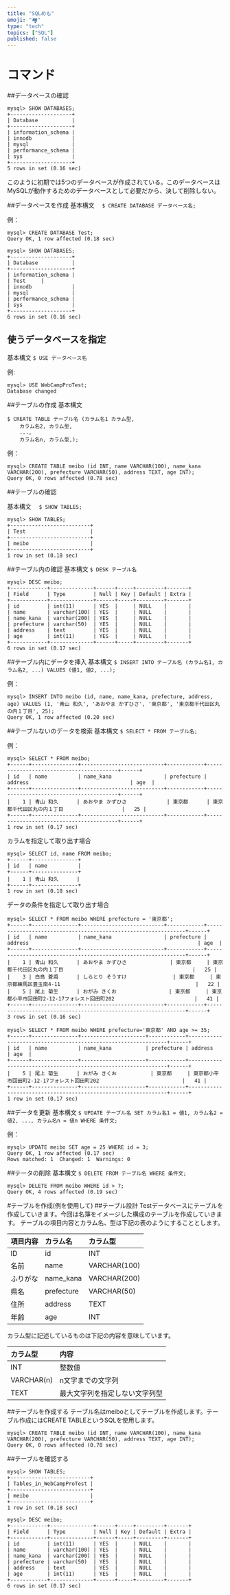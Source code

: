 ```yaml
---
title: "SQLめも" 
emoji: "🏘"
type: "tech" 
topics: ["SQL"]
published: false
---
```

# コマンド
##データベースの確認
```
mysql> SHOW DATABASES;
+--------------------+
| Database           |
+--------------------+
| information_schema |
| innodb             |
| mysql              |
| performance_schema |
| sys                |
+--------------------+
5 rows in set (0.16 sec)
```

このように初期では5つのデータベースが作成されている。このデータベースはMySQLが動作するためのデータベースとして必要だから、決して削除しない。

##データベースを作成
基本構文　
`$ CREATE DATABASE データベース名;`

例：

```
mysql> CREATE DATABASE Test;
Query OK, 1 row affected (0.18 sec)
```

```
mysql> SHOW DATABASES;
+--------------------+
| Database           |
+--------------------+
| information_schema |
| Test     |
| innodb             |
| mysql              |
| performance_schema |
| sys                |
+--------------------+
6 rows in set (0.16 sec)
```

## 使うデータベースを指定
基本構文
`$ USE データベース名`

例:

```
mysql> USE WebCampProTest;
Database changed

```

##テーブルの作成
基本構文

```
$ CREATE TABLE テーブル名 (カラム名1 カラム型,
    カラム名2, カラム型,
    ...,
    カラム名n, カラム型,);

```

例：

```
mysql> CREATE TABLE meibo (id INT, name VARCHAR(100), name_kana VARCHAR(200), prefecture VARCHAR(50), address TEXT, age INT);
Query OK, 0 rows affected (0.78 sec)
```

##テーブルの確認

基本構文
　`$ SHOW TABLES;`

```
mysql> SHOW TABLES;
+--------------------------+
| Test                     |
+--------------------------+
| meibo                    |
+--------------------------+
1 row in set (0.18 sec)
```

##テーブル内の確認
基本構文
`$ DESK テーブル名`

```
mysql> DESC meibo;
+------------+--------------+------+-----+---------+-------+
| Field      | Type         | Null | Key | Default | Extra |
+------------+--------------+------+-----+---------+-------+
| id         | int(11)      | YES  |     | NULL    |       |
| name       | varchar(100) | YES  |     | NULL    |       |
| name_kana  | varchar(200) | YES  |     | NULL    |       |
| prefecture | varchar(50)  | YES  |     | NULL    |       |
| address    | text         | YES  |     | NULL    |       |
| age        | int(11)      | YES  |     | NULL    |       |
+------------+--------------+------+-----+---------+-------+
6 rows in set (0.17 sec)
```

##テーブル内にデータを挿入
基本構文
`$ INSERT INTO テーブル名 (カラム名1, カラム名2, ...) VALUES (値1, 値2, ...);`

例：

```
mysql> INSERT INTO meibo (id, name, name_kana, prefecture, address, age) VALUES (1, '青山 和久', 'あおやま かずひさ', '東京都', '東京都千代田区丸の内１丁目', 25);
Query OK, 1 row affected (0.20 sec)
```

##テーブルないのデータを検索
基本構文
`$ SELECT * FROM テーブル名;`

例：

```
mysql> SELECT * FROM meibo;
+------+---------------+---------------------------+------------+-----------------------------------------+------+
| id   | name          | name_kana                 | prefecture | address                                 | age  |
+------+---------------+---------------------------+------------+-----------------------------------------+------+
|    1 | 青山 和久      | あおやま かずひさ             | 東京都      | 東京都千代田区丸の内１丁目                   |   25 |
+------+---------------+---------------------------+------------+-----------------------------------------+------+
1 row in set (0.17 sec)
```

カラムを指定して取り出す場合

```
mysql> SELECT id, name FROM meibo;
+------+---------------+
| id   | name          |
+------+---------------+
|    1 | 青山 和久      |
+------+---------------+
1 row in set (0.18 sec)

```

データの条件を指定して取り出す場合

```
mysql> SELECT * FROM meibo WHERE prefecture = '東京都';
+------+---------------+---------------------------+------------+---------------------------------------------------------------+------+
| id   | name          | name_kana                 | prefecture | address                                                       | age  |
+------+---------------+---------------------------+------------+---------------------------------------------------------------+------+
|    1 | 青山 和久      | あおやま かずひさ              | 東京都     | 東京都千代田区丸の内１丁目                                          |   25 |
|    3 | 白鳥 蒼甫      | しらとり そうすけ               | 東京都     | 東京都練馬区豊玉南4-11                                            |   22 |
|    5 | 尾上 菊生      | おがみ きくお                 | 東京都     | 東京都小平市回田町2-12-17フォレスト回田町202                          |   41 |
+------+---------------+---------------------------+------------+---------------------------------------------------------------+------+
3 rows in set (0.16 sec)
```

```
mysql> SELECT * FROM meibo WHERE prefecture='東京都' AND age >= 35;
+------+---------------+---------------------+------------+---------------------------------------------------------------+------+
| id   | name          | name_kana           | prefecture | address                                                       | age  |
+------+---------------+---------------------+------------+---------------------------------------------------------------+------+
|    5 | 尾上 菊生      | おがみ きくお           | 東京都     | 東京都小平市回田町2-12-17フォレスト回田町202                           |   41 |
+------+---------------+---------------------+------------+---------------------------------------------------------------+------+
1 row in set (0.17 sec)
```

##データを更新
基本構文
`$ UPDATE テーブル名 SET カラム名1 = 値1, カラム名2 = 値2, ..., カラム名n = 値n WHERE 条件文;`

例：

```
mysql> UPDATE meibo SET age = 25 WHERE id = 3;
Query OK, 1 row affected (0.17 sec)
Rows matched: 1  Changed: 1  Warnings: 0
```

##テータの削除
基本構文
`$ DELETE FROM テーブル名 WHERE 条件文;`

```
mysql> DELETE FROM meibo WHERE id > 7;
Query OK, 4 rows affected (0.19 sec)
```



#テーブルを作成(例を使用して)
##テーブル設計
Testデータベースにテーブルを作成していきます。今回は名簿をイメージした構成のテーブルを作成していきます。
テーブルの項目内容とカラム名、型は下記の表のようにすることとします。

| 項目内容 | カラム名 | カラム型 |
|:--|:--|:--|
| ID | id | INT |
| 名前 | name | VARCHAR(100) |
| ふりがな | name_kana | VARCHAR(200) |
| 県名 | prefecture | VARCHAR(50) |
| 住所 | address | TEXT |
| 年齢 | age | INT |

カラム型に記述しているものは下記の内容を意味しています。

| カラム型 | 内容 |
|:--|:--|
| INT | 整数値 |
| VARCHAR(n) | n文字までの文字列 |
| TEXT | 最大文字列を指定しない文字列型 |

##テーブルを作成する
テーブル名はmeiboとしてテーブルを作成します。テーブル作成にはCREATE TABLEというSQLを使用します。

```
mysql> CREATE TABLE meibo (id INT, name VARCHAR(100), name_kana VARCHAR(200), prefecture VARCHAR(50), address TEXT, age INT);
Query OK, 0 rows affected (0.78 sec)
```
##テーブルを確認する
```
mysql> SHOW TABLES;
+--------------------------+
| Tables_in_WebCampProTest |
+--------------------------+
| meibo                    |
+--------------------------+
1 row in set (0.18 sec)
```

```
mysql> DESC meibo;
+------------+--------------+------+-----+---------+-------+
| Field      | Type         | Null | Key | Default | Extra |
+------------+--------------+------+-----+---------+-------+
| id         | int(11)      | YES  |     | NULL    |       |
| name       | varchar(100) | YES  |     | NULL    |       |
| name_kana  | varchar(200) | YES  |     | NULL    |       |
| prefecture | varchar(50)  | YES  |     | NULL    |       |
| address    | text         | YES  |     | NULL    |       |
| age        | int(11)      | YES  |     | NULL    |       |
+------------+--------------+------+-----+---------+-------+
6 rows in set (0.17 sec)
```

